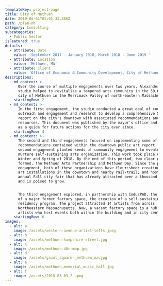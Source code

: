 ```yaml
---
templateKey: project-page
title: City of Methuen
date: 2019-06-01T05:05:32.386Z
path: /plan-nh
category: Consulting
subcategories:
  - Public Sector
isFeatured: true
details:
  - attribute: Date
    value: 'September 2017 - January 2018, March 2018 - June 2019 '
  - attribute: Location
    value: 'Methuen, MA'
  - attribute: Client
    value: 'Office of Economic & Community Development, City of Methuen'
descriptions:
  - md_content: >-
      Over the course of multiple engagements over two years, Alexander and his
      studio helped to revitalize a tempered arts community in the 50,000 person
      city of Methuen in the Merrimack Valley of north-eastern Massachusetts.
    startingRow: 2
  - md_content: >-
      In the first engagement, the studio conducted a great deal of community
      outreach and engagement and research to develop a comprehensive 52-page
      report on the city's downtown with associated recommendations and
      resources. This document was published by the mayor's office and has acted
      as a guide for future actions for the city ever since.
    startingRow: 4
  - md_content: >-
      The second and third engagements focused on implementing some of the
      recommendations contained within the downtown public art report. The
      second engagement planted seeds of community engagement to eventually
      nurture self-sustaining arts organization. This work took place during the
      Winter and Spring of 2018. By the end of this period, two clear groups had
      formed, the Methuen Arts Partnership and Methuen Day. Since the period of
      engagement, both of these organizations have flourished: creating public
      art installations in the downtown and nearby rail-trail; and hosting a new
      annual Fall city fair that has already attracted over a thousand visitors
      and is poised to grow.               


      The third engagement explored, in partnership with IndusPAD, the developer
      of a major former factory space, the creation of a self-sustaining artist
      residency program. The project attracted 14 artists from across
      Northeastern Massachusetts. Now, a vacant factory space is a hub for
      artists who host events both within the building and in city center.
    startingRow: 6
images:
  - alt: a
    image: /assets/western-avenue-artist-lofts.jpeg
  - alt: b
    image: /assets/methuen-hampshire-street.jpg
  - alt: c
    image: /assets/methuen-40r-map.jpg
  - alt: d
    image: /assets/gaunt_square-_methuen_ma.jpg
  - alt: e
    image: /assets/methuen_memorial_music_hall.jpg
  - alt: f
    image: /assets/2018-03-03-2-.png
---
```


